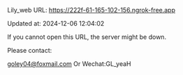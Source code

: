 Lily_web URL: https://222f-61-165-102-156.ngrok-free.app

Updated at: 2024-12-06 12:04:02

If you cannot open this URL, the server might be down.

Please contact: 

goley04@foxmail.com Or Wechat:GL_yeaH